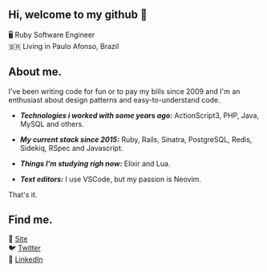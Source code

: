 ## Hi, welcome to my github 👋

🖥️  Ruby Software Engineer
<br />
🇧🇷  Living in Paulo Afonso, Brazil

## About me.

I've been writing code for fun or to pay my bills since 2009 and I'm an enthusiast about design patterns and easy-to-understand code.

- ***Technologies i worked with some years ago:*** ActionScript3, PHP, Java, MySQL and others.

- ***My current stack since 2015:*** Ruby, Rails, Sinatra, PostgreSQL, Redis, Sidekiq, RSpec and Javascript.

- ***Things I'm studying righ now:*** Elixir and Lua.

- ***Text editors:*** I use VSCode, but my passion is Neovim.

That's it.

## Find me.

🚀  [Site](https://www.anchietajunior.com/)
<br />
🐦  [Twitter](https://twitter.com/anchietajnr)
<br />
💼  [LinkedIn](https://www.linkedin.com/in/anchietajunior/)
